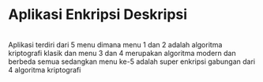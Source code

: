 # Aplikasi Enkripsi Deskripsi
<br>
Aplikasi terdiri dari 5 menu dimana menu 1 dan 2 adalah algoritma kriptografi klasik dan menu 3 dan 4 merupakan algoritma modern dan berbeda semua sedangkan menu ke-5 adalah super enkripsi gabungan dari 4 algoritma kriptografi
